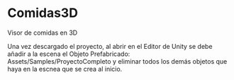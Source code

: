 # Comidas3D
 Visor de comidas en 3D


 Una vez descargado el proyecto, al abrir en el Editor de Unity se debe añadir a la escena el Objeto Prefabricado: Assets/Samples/ProyectoCompleto 
 y eliminar todos los demás objetos que haya en la escnea que se crea al inicio.
